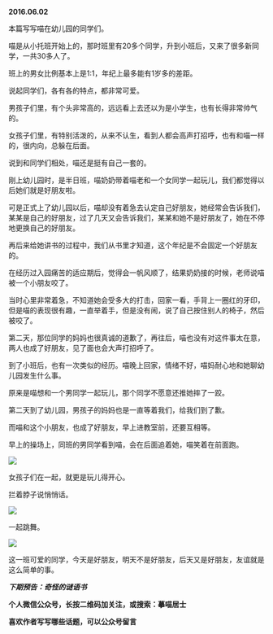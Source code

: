 
          
            
**2016.06.02**

本篇写写喵在幼儿园的同学们。

喵是从小托班开始上的，那时班里有20多个同学，升到小班后，又来了很多新同学，一共30多人了。

班上的男女比例基本上是1:1，年纪上最多能有1岁多的差距。

说起同学们，各有各的特点，都非常可爱。

男孩子们里，有个头非常高的，远远看上去还以为是小学生，也有长得非常帅气的。

女孩子们里，有特别活泼的，从来不认生，看到人都会高声打招呼，也有和喵一样的，很内向，总躲在后面。

说到和同学们相处，喵还是挺有自己一套的。

刚上幼儿园时，是半日班，喵奶奶带着喵老和一个女同学一起玩儿，我们都觉得以后她们就是好朋友啦。

可是正式上了幼儿园以后，喵却没有着急去认定自己好朋友，她经常会告诉我们，某某是自己的好朋友，过了几天又会告诉我们，某某和她不是好朋友了，她在不停地更换自己的好朋友。

再后来给她讲书的过程中，我们从书里才知道，这个年纪是不会固定一个好朋友的。

在经历过入园痛苦的适应期后，觉得会一帆风顺了，结果奶奶接的时候，老师说喵被一个小朋友咬了。

当时心里非常着急，不知道她会受多大的打击，回家一看，手背上一圈红的牙印，但是喵的表现很有趣，一直举着手，但是没有闹，说了自己按住别人的椅子，然后被咬了。

第二天，那位同学的妈妈也很真诚的道歉了，再往后，喵也没有对这件事太在意，两人也成了好朋友，见了面也会大声打招呼了。

到了小班后，也有一次类似的经历。喵晚上回家，情绪不好，喵妈耐心地和她聊幼儿园发生什么事。

原来是喵想和一个男同学一起玩儿，那个同学不愿意还推她摔了一跤。

第二天到了幼儿园，男孩子的妈妈也是一直等着我们，给我们到了歉。

而喵和这个小朋友，也成了好朋友，早上进教室前，还要互相等。

早上的操场上，同班的男同学看到喵，会在后面追着她，喵笑着在前面跑。




![](//upload-images.jianshu.io/upload_images/51001-5f580659cd66ed9a.jpg)




女孩子们在一起，就更是玩儿得开心。

拦着脖子说悄悄话。




![](//upload-images.jianshu.io/upload_images/51001-830a7fc2b1181e7a.jpg)




一起跳舞。




![](//upload-images.jianshu.io/upload_images/51001-8ff155103cd933fe.jpg)




这一班可爱的同学，今天是好朋友，明天不是好朋友，后天又是好朋友，友谊就是这么简单的事。


***下期预告：奇怪的谜语书***


**个人微信公众号，长按二维码加关注，或搜索：摹喵居士**

**喜欢作者写写哪些话题，可以公众号留言**




          
        